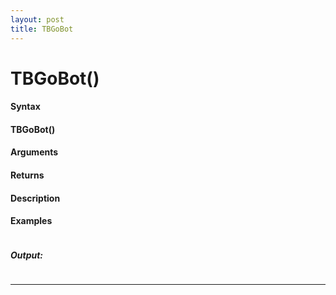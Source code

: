 ```yaml
---
layout: post
title: TBGoBot
---
```


# TBGoBot()


#### Syntax

#### TBGoBot()

#### Arguments

#### Returns

#### Description

#### Examples

```

```

##### Output:

```

```

---